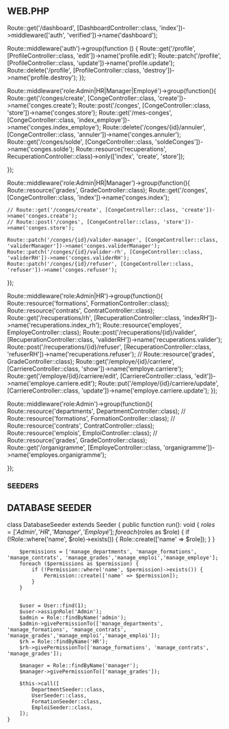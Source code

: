 ## WEB.PHP

Route::get('/dashboard', [DashboardController::class, 'index'])->middleware(['auth', 'verified'])->name('dashboard');

Route::middleware('auth')->group(function () {
    Route::get('/profile', [ProfileController::class, 'edit'])->name('profile.edit');
    Route::patch('/profile', [ProfileController::class, 'update'])->name('profile.update');
    Route::delete('/profile', [ProfileController::class, 'destroy'])->name('profile.destroy');
});

Route::middleware('role:Admin|HR|Manager|Employé')->group(function(){
    Route::get('/conges/create', [CongeController::class, 'create'])->name('conges.create');
    Route::post('/conges', [CongeController::class, 'store'])->name('conges.store');
    Route::get('/mes-conges', [CongeController::class, 'index_employe'])->name('conges.index_employe');
    Route::delete('/conges/{id}/annuler', [CongeController::class, 'annuler'])->name('conges.annuler');
    Route::get('/conges/solde', [CongeController::class, 'soldeConges'])->name('conges.solde');
    Route::resource('recuperations', RecuperationController::class)->only(['index', 'create', 'store']);
   

});

Route::middleware('role:Admin|HR|Manager')->group(function(){
    Route::resource('grades', GradeController::class);
    Route::get('/conges', [CongeController::class, 'index'])->name('conges.index');
    
    // Route::get('/conges/create', [CongeController::class, 'create'])->name('conges.create');
    // Route::post('/conges', [CongeController::class, 'store'])->name('conges.store');

    Route::patch('/conges/{id}/valider-manager', [CongeController::class, 'validerManager'])->name('conges.validerManager');
    Route::patch('/conges/{id}/valider-rh', [CongeController::class, 'validerRH'])->name('conges.validerRH');
    Route::patch('/conges/{id}/refuser', [CongeController::class, 'refuser'])->name('conges.refuser');
});

Route::middleware('role:Admin|HR')->group(function(){
    Route::resource('formations', FormationController::class);
    Route::resource('contrats', ContratController::class);
    Route::get('/recuperations/rh', [RecuperationController::class, 'indexRH'])->name('recuperations.index_rh');
      Route::resource('employes', EmployeController::class);
    Route::post('/recuperations/{id}/valider', [RecuperationController::class, 'validerRH'])->name('recuperations.valider');
    Route::post('/recuperations/{id}/refuser', [RecuperationController::class, 'refuserRH'])->name('recuperations.refuser');
    // Route::resource('grades', GradeController::class);
     Route::get('/employe/{id}/carriere', [CarriereController::class, 'show'])->name('employe.carriere');
    Route::get('/employe/{id}/carriere/edit', [CarriereController::class, 'edit'])->name('employe.carriere.edit');
    Route::put('/employe/{id}/carriere/update', [CarriereController::class, 'update'])->name('employe.carriere.update');
});



Route::middleware('role:Admin')->group(function(){
    Route::resource('departments', DepartmentController::class);
    //  Route::resource('formations', FormationController::class);
    // Route::resource('contrats', ContratController::class);
    Route::resource('emplois', EmploiController::class);
    //  Route::resource('grades', GradeController::class);
   Route::get('/organigramme', [EmployeController::class, 'organigramme'])->name('employes.organigramme');
   
});



### SEEDERS
## DATABASE SEEDER
class DatabaseSeeder extends Seeder
{
    public function run(): void
    {
        $roles = ['Admin', 'HR', 'Manager', 'Employé'];
        foreach ($roles as $role) {
            if (!Role::where('name', $role)->exists()) {
                Role::create(['name' => $role]);
            }
        }

        
        $permissions = ['manage_departments', 'manage_formations', 'manage_contrats', 'manage_grades','manage_emploi','manage_employe'];
        foreach ($permissions as $permission) {
            if (!Permission::where('name', $permission)->exists()) {
                Permission::create(['name' => $permission]);
            }
        }

        
        $user = User::find(1); 
        $user->assignRole('Admin');
        $admin = Role::findByName('admin');
        $admin->givePermissionTo(['manage_departments', 'manage_formations', 'manage_contrats', 'manage_grades','manage_emploi','manage_emploi']);
        $rh = Role::findByName('HR');
        $rh->givePermissionTo(['manage_formations', 'manage_contrats', 'manage_grades']);

        $manager = Role::findByName('manager');
        $manager->givePermissionTo(['manage_grades']);

        $this->call([
            DepartmentSeeder::class,
            UserSeeder::class,
            FormationSeeder::class,
            EmploiSeeder::class,
        ]);
    }





